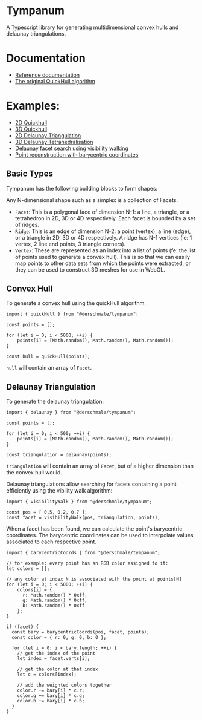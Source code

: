 # Tympanum

A Typescript library for generating multidimensional convex hulls and delaunay triangulations.

# Documentation

- [Reference documentation](https://derschmale.github.io/tympanum/docs/index.html)
- [The original QuickHull algorithm](https://www.researchgate.net/publication/2641780_The_QuickHull_Algorithm_for_Convex_Hulls)

# Examples:

- [2D Quickhull](https://derschmale.github.io/tympanum/examples/convex_hull_2d/index.html)
- [3D Quickhull](https://derschmale.github.io/tympanum/examples/convex_hull_3d/index.html)
- [2D Delaunay Triangulation](https://derschmale.github.io/tympanum/examples/delaunay_2d/index.html)
- [3D Delaunay Tetrahedralisation](https://derschmale.github.io/tympanum/examples/delaunay_3d/index.html)
- [Delaunay facet search using visibility walking](https://derschmale.github.io/tympanum/examples/walk_2d/index.html)
- [Point reconstruction with barycentric coordinates](https://derschmale.github.io/tympanum/examples/barycentric/index.html)

## Basic Types

Tympanum has the following building blocks to form shapes:

Any N-dimensional shape such as a simplex is a collection of Facets.
- `Facet`: This is a polygonal face of dimension N-1: a line, a triangle, or a tetrahedron in 2D, 3D or 4D respectively. 
  Each facet is bounded by a set of ridges.
- `Ridge`: This is an edge of dimension N-2: a point (vertex), a line (edge), or a triangle in 2D, 3D or 4D respectively.
  A ridge has N-1 vertices (ie: 1 vertex, 2 line end points, 3 triangle corners).
- `Vertex`: These are represented as an index into a list of points (fe: the list of points used to generate a convex 
  hull). This is so that we can easily map points to other data sets from which the points were extracted, or they can
  be used to construct 3D meshes for use in WebGL.
  
## Convex Hull

To generate a convex hull using the quickHull algorithm:

```
import { quickHull } from "@derschmale/tympanum";

const points = [];

for (let i = 0; i < 5000; ++i) {  
    points[i] = [Math.random(), Math.random(), Math.random()];
}

const hull = quickHull(points);

```

`hull` will contain an array of `Facet`.

## Delaunay Triangulation

To generate the delaunay triangulation:

```
import { delaunay } from "@derschmale/tympanum";

const points = [];

for (let i = 0; i < 500; ++i) {  
    points[i] = [Math.random(), Math.random(), Math.random()];
}

const triangulation = delaunay(points);

```

`triangulation` will contain an array of `Facet`, but of a higher dimension than the convex hull would.

Delaunay triangulations allow searching for facets containing a point efficiently using the vibility walk algorithm:

```
import { visibilityWalk } from "@derschmale/tympanum";

const pos = [ 0.5, 0.2, 0.7 ];
const facet = visibilityWalk(pos, triangulation, points);

```

When a facet has been found, we can calculate the point's barycentric coordinates. The barycentric coordinates can be 
used to interpolate values associated to each respective point.

```
import { barycentricCoords } from "@derschmale/tympanum";

// for example: every point has an RGB color assigned to it:
let colors = [];

// any color at index N is associated with the point at points[N]
for (let i = 0; i < 5000; ++i) {  
    colors[i] = { 
      r: Math.random() * 0xff, 
      g: Math.random() * 0xff, 
      b: Math.random() * 0xff
    };
}

if (facet) {
  const bary = barycentricCoords(pos, facet, points);
  const color = { r: 0, g: 0, b: 0 };
  
  for (let i = 0; i < bary.length; ++i) {
    // get the index of the point
    let index = facet.verts[i];
  
    // get the color at that index
    let c = colors[index];
    
    // add the weighted colors together
    color.r += bary[i] * c.r; 
    color.g += bary[i] * c.g; 
    color.b += bary[i] * c.b; 
  }
}

```
